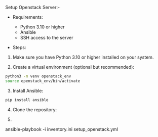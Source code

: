 Setup Openstack Server:-
- Requirements:
  - Python 3.10 or higher
  - Ansible
  - SSH access to the server

- Steps:
1. Make sure you have Python 3.10 or higher installed on your system.

2. Create a virtual environment (optional but recommended):
```bash
python3 -m venv openstack_env
source openstack_env/bin/activate
```
3. Install Ansible:
```bash
pip install ansible
```
4. Clone the repository:

4.
ansible-playbook -i inventory.ini setup_openstack.yml